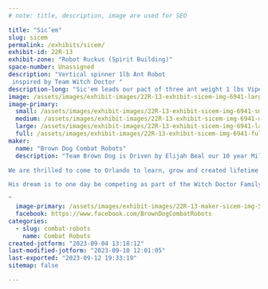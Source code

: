 ```yaml
---
# note: title, description, image are used for SEO

title: "Sic’em"
slug: sicem
permalink: /exhibits/sicem/
exhibit-id: 22R-13
exhibit-zone: "Robot Ruckus (Spirit Building)"
space-number: Unassigned
description: "Vertical spinner 1lb Ant Robot 
 inspired by Team Witch Doctor "
description-long: "Sic'em leads our pact of three ant weight 1 lbs Viper Robots.  Inspired from by Team Witch Doctor of BattleBots.  "
image: /assets/images/exhibit-images/22R-13-exhibit-sicem-img-6941-large.jpeg
image-primary: 
  small: /assets/images/exhibit-images/22R-13-exhibit-sicem-img-6941-small.jpeg
  medium: /assets/images/exhibit-images/22R-13-exhibit-sicem-img-6941-medium.jpeg
  large: /assets/images/exhibit-images/22R-13-exhibit-sicem-img-6941-large.jpeg
  full: /assets/images/exhibit-images/22R-13-exhibit-sicem-img-6941-full.jpeg
maker: 
  name: "Brown Dog Combat Robots"
  description: "Team Brown Dog is Driven by Elijah Beal our 10 year Military child from Little Rock Arkansas.  This is his first season of Combat Robots.   Eli has competed in Las Vegas, Houston, Memphis, and most recently Calgary Canada.    

We are thrilled to come to Orlando to learn, grow and created lifetime memories for our family while inspiring other families and builder to chase their dreams.

His dream is to one day be competing as part of the Witch Doctor Family at BattleBots World Championship!

"
  image-primary: /assets/images/exhibit-images/22R-13-maker-sicem-img-5951-medium.jpeg
  facebook: https://www.facebook.com/BrownDogCombatRobots
categories: 
  - slug: combat-robots
    name: Combat Robots
created-jotform: "2023-09-04 13:18:12"
last-modified-jotform: "2023-09-10 12:01:05"
last-exported: "2023-09-12 19:33:19"
sitemap: false

---
```

